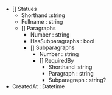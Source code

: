 - [] Statues
  - Shorthand :string
  - Fullname : string
  - [] Paragraphs
    - Number : string
    - HasSubparagraphs : bool
    - [] Subparagraphs
      - Number : string
      - [] RequiredBy
        - Shorthand :string
        - Paragraph : string
        - Subparagraph : string?
- CreatedAt : Datetime
